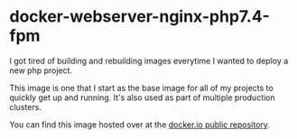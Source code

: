 # docker-webserver-nginx-php7.4-fpm

I got tired of building and rebuilding images everytime I wanted to deploy a new php project.

This image is one that I start as the base image for all of my projects to quickly get up and running. It's also used as part of multiple production clusters.

You can find this image hosted over at the [docker.io public repository](https://hub.docker.com/repository/docker/byrdziak/merchantprotocol-webserver-nginx-php7.4).
